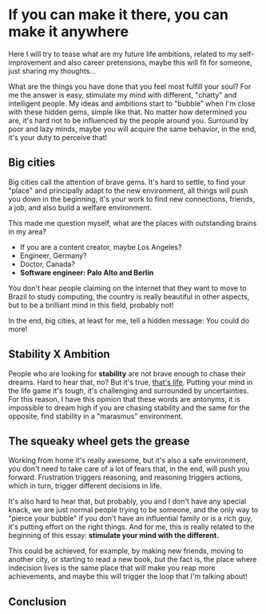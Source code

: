 # If you can make it there, you can make it anywhere

Here I will try to tease what are my future life ambitions, related to my self-improvement and also career pretensions, maybe this will fit for someone, just sharing my thoughts...

What are the things you have done that you feel most fulfill your soul?
For me the answer is easy, stimulate my mind with different, "chatty" and intelligent people. My ideas and ambitions start to "bubble" when I'm close with these hidden gems, simple like that. No matter how determined you are, it's hard not to be influenced by the people around you. Surround by poor and lazy minds, maybe you will acquire the same behavior, in the end, it's your duty to perceive that!

## Big cities

Big cities call the attention of brave gems. It's hard to settle, to find your "place" and principally adapt to the new environment, all things will push you down in the beginning, it's your work to find new connections, friends, a job, and also build a welfare environment.

This made me question myself, what are the places with outstanding brains in my area?

- If you are a content creator, maybe Los Angeles?
- Engineer, Germany?
- Doctor, Canada?
- **Software engineer: Palo Alto and Berlin**

You don't hear people claiming on the internet that they want to move to Brazil to study computing, the country is really beautiful in other aspects, but to be a brilliant mind in this field, probably not!

In the end, big cities, at least for me, tell a hidden message: You could do more! 

## Stability X Ambition

People who are looking for **stability** are not brave enough to chase their dreams. Hard to hear that, no? But it's true, [that's life](https://www.youtube.com/watch?v=TnlPtaPxXfc). Putting your mind in the life game it's tough, it's challenging and surrounded by uncertainties. For this reason, I have this opinion that these words are antonyms, it is impossible to dream high if you are chasing stability and the same for the opposite, find stability in a "marasmus" environment.


## The squeaky wheel gets the grease

Working from home it's really awesome, but it's also a safe environment, you don't need to take care of a lot of fears that, in the end, will push you forward. Frustration triggers reasoning, and reasoning triggers actions, which in turn, trigger different decisions in life. 

It's also hard to hear that, but probably, you and I don't have any special knack, we are just normal people trying to be someone, and the only way to "pierce your bubble" if you don't have an influential family or is a rich guy, it's putting effort on the right things. And for me, this is really related to the beginning of this essay: **stimulate your mind with the different.**

This could be achieved, for example, by making new friends, moving to another city, or starting to read a new book, but the fact is, the place where indecision lives is the same place that will make you reap more achievements, and maybe this will trigger the loop that I'm talking about!

## Conclusion


